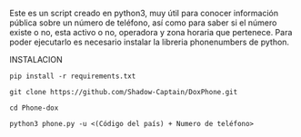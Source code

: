 Este es un script creado en python3, muy útil para conocer información pública sobre un número de teléfono,
así como para saber si el número existe o no, esta activo o no, operadora y zona horaria que pertenece.
Para poder ejecutarlo es necesario instalar la libreria phonenumbers de python.


INSTALACION

`pip install -r requirements.txt`

`git clone https://github.com/Shadow-Captain/DoxPhone.git`

`cd Phone-dox`

`python3 phone.py -u <(Código del país) + Numero de teléfono>`
